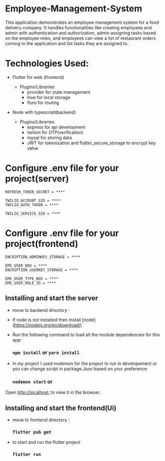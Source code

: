 # Employee-Management-System

This application demonstrates an employee management system for a food delivery company. It handles functionalities like creating employees and admin with authentication and authorization, admin assigning tasks based on the employee roles, and employees can view a list of restaurant orders coming to the application and list tasks they are assigned to.

# Technologies Used:
	
- Flutter for web (frontend)
  - Plugins/Libraries:
    - provider for state management
	- hive for local storage
	- fluro for routing

- Node with typescript(backend)
  - Plugins/Libraries:
    - express for api development 
	- twilion for OTP(verification)
	- mysql for storing data
	- JWT for tokenization and flutter_secure_storage to encrypt key value


# Configure .env file for your project(server) 

```ACCESS_TOKEN_SECRET = ****
REFRESH_TOKEN_SECRET = ****

TWILIO_ACCOUNT_SID = ****
TWILIO_AUTH_TOKEN = ****

TWILIO_SERVICE_SID = ****

```


# Configure .env file for your project(frontend) 


```EMS_ADMIN_BOX = ****
ENCRIPTION_ADMINKEY_STORAGE = ****

EMS_USER_BOX = ****
ENCRIPTION_USERKEY_STORAGE = ****

EMS_USER_TYPE_BOX = ****
EMS_USER_ROLE_ID = ****

```

## Installing and start the server

- move to backend directory : <cd backend>

- If node is not installed then Install [node] (https://nodejs.org/en/download/)
- Run the following command to load all the module dependencies for this app:

  ### `npm install` or `yarn install`

- In my project I used nodemon for the project to run in developement or you can change script in package.Json based on your preference:

  ### `nodemon start` or 

Open [http://localhost:<yourEnvPort>](http://localhost:<yourEnvPort>) to view it in the browser.



## Installing and start the frontend(Ui)

- move to frontend directory : <cd frontend>

  ### `flutter pub get`

- to start and run the flutter project

  ### `flutter run`



